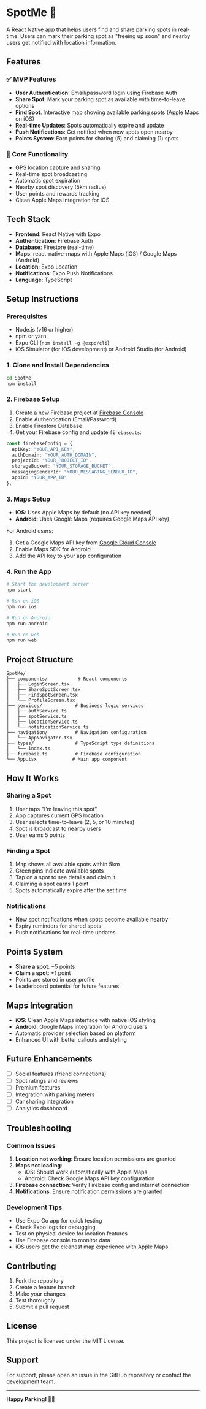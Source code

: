 # SpotMe 🚗

A React Native app that helps users find and share parking spots in real-time. Users can mark their parking spot as "freeing up soon" and nearby users get notified with location information.

## Features

### ✅ MVP Features
- **User Authentication**: Email/password login using Firebase Auth
- **Share Spot**: Mark your parking spot as available with time-to-leave options
- **Find Spot**: Interactive map showing available parking spots (Apple Maps on iOS)
- **Real-time Updates**: Spots automatically expire and update
- **Push Notifications**: Get notified when new spots open nearby
- **Points System**: Earn points for sharing (5) and claiming (1) spots

### 🎯 Core Functionality
- GPS location capture and sharing
- Real-time spot broadcasting
- Automatic spot expiration
- Nearby spot discovery (5km radius)
- User points and rewards tracking
- Clean Apple Maps integration for iOS

## Tech Stack

- **Frontend**: React Native with Expo
- **Authentication**: Firebase Auth
- **Database**: Firestore (real-time)
- **Maps**: react-native-maps with Apple Maps (iOS) / Google Maps (Android)
- **Location**: Expo Location
- **Notifications**: Expo Push Notifications
- **Language**: TypeScript

## Setup Instructions

### Prerequisites
- Node.js (v16 or higher)
- npm or yarn
- Expo CLI (`npm install -g @expo/cli`)
- iOS Simulator (for iOS development) or Android Studio (for Android)

### 1. Clone and Install Dependencies
```bash
cd SpotMe
npm install
```

### 2. Firebase Setup
1. Create a new Firebase project at [Firebase Console](https://console.firebase.google.com/)
2. Enable Authentication (Email/Password)
3. Enable Firestore Database
4. Get your Firebase config and update `firebase.ts`:

```typescript
const firebaseConfig = {
  apiKey: "YOUR_API_KEY",
  authDomain: "YOUR_AUTH_DOMAIN",
  projectId: "YOUR_PROJECT_ID",
  storageBucket: "YOUR_STORAGE_BUCKET",
  messagingSenderId: "YOUR_MESSAGING_SENDER_ID",
  appId: "YOUR_APP_ID"
};
```

### 3. Maps Setup
- **iOS**: Uses Apple Maps by default (no API key needed)
- **Android**: Uses Google Maps (requires Google Maps API key)

For Android users:
1. Get a Google Maps API key from [Google Cloud Console](https://console.cloud.google.com/)
2. Enable Maps SDK for Android
3. Add the API key to your app configuration

### 4. Run the App
```bash
# Start the development server
npm start

# Run on iOS
npm run ios

# Run on Android
npm run android

# Run on web
npm run web
```

## Project Structure

```
SpotMe/
├── components/           # React components
│   ├── LoginScreen.tsx
│   ├── ShareSpotScreen.tsx
│   ├── FindSpotScreen.tsx
│   └── ProfileScreen.tsx
├── services/            # Business logic services
│   ├── authService.ts
│   ├── spotService.ts
│   ├── locationService.ts
│   └── notificationService.ts
├── navigation/          # Navigation configuration
│   └── AppNavigator.tsx
├── types/               # TypeScript type definitions
│   └── index.ts
├── firebase.ts          # Firebase configuration
└── App.tsx             # Main app component
```

## How It Works

### Sharing a Spot
1. User taps "I'm leaving this spot"
2. App captures current GPS location
3. User selects time-to-leave (2, 5, or 10 minutes)
4. Spot is broadcast to nearby users
5. User earns 5 points

### Finding a Spot
1. Map shows all available spots within 5km
2. Green pins indicate available spots
3. Tap on a spot to see details and claim it
4. Claiming a spot earns 1 point
5. Spots automatically expire after the set time

### Notifications
- New spot notifications when spots become available nearby
- Expiry reminders for shared spots
- Push notifications for real-time updates

## Points System

- **Share a spot**: +5 points
- **Claim a spot**: +1 point
- Points are stored in user profile
- Leaderboard potential for future features

## Maps Integration

- **iOS**: Clean Apple Maps interface with native iOS styling
- **Android**: Google Maps integration for Android users
- Automatic provider selection based on platform
- Enhanced UI with better callouts and styling

## Future Enhancements

- [ ] Social features (friend connections)
- [ ] Spot ratings and reviews
- [ ] Premium features
- [ ] Integration with parking meters
- [ ] Car sharing integration
- [ ] Analytics dashboard

## Troubleshooting

### Common Issues
1. **Location not working**: Ensure location permissions are granted
2. **Maps not loading**: 
   - iOS: Should work automatically with Apple Maps
   - Android: Check Google Maps API key configuration
3. **Firebase connection**: Verify Firebase config and internet connection
4. **Notifications**: Ensure notification permissions are granted

### Development Tips
- Use Expo Go app for quick testing
- Check Expo logs for debugging
- Test on physical device for location features
- Use Firebase console to monitor data
- iOS users get the cleanest map experience with Apple Maps

## Contributing

1. Fork the repository
2. Create a feature branch
3. Make your changes
4. Test thoroughly
5. Submit a pull request

## License

This project is licensed under the MIT License.

## Support

For support, please open an issue in the GitHub repository or contact the development team.

---

**Happy Parking! 🚗💨**
